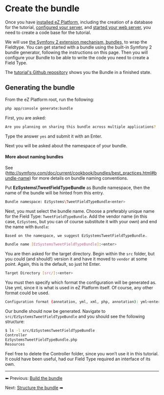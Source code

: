 # Create the bundle

Once you have [installed eZ Platform](https://doc.ez.no/x/opPfAQ), including the creation of a database for the tutorial, [configured your server](https://doc.ez.no/pages/viewpage.action?pageId=31429536), and [started your web server](https://doc.ez.no/display/DEVELOPER/Web+Server), you need to create a code base for the tutorial.

We will use [the Symfony 2 extension mechanism, bundles,](http://symfony.com/doc/current/cookbook/bundles/index.html) to wrap the Fieldtype. You can get started with a bundle using the built-in Symfony 2 bundle generator, following the instructions on this page.
Then you will configure your Bundle to be able to write the code you need to create a Field Type.

The [tutorial's Github repository](https://github.com/ezsystems/TweetFieldTypeBundle) shows you the Bundle in a finished state.

## Generating the bundle

From the eZ Platform root, run the following:

``` bash
php app/console generate:bundle
```

First, you are asked:

``` bash
Are you planning on sharing this bundle across multiple applications? [no]: yes <enter>
```

Type the answer `yes` and submit it with an Enter.

Next you will be asked about the namespace of your bundle.

#### More about naming bundles

See (http://symfony.com/doc/current/cookbook/bundles/best_practices.html#bundle-name) for more details on bundle naming conventions.

Put **EzSystems\\TweetFieldTypeBundle** as Bundle namespace, then the name of the bundle will be hinted from this entry.

``` bash
Bundle namespace: EzSystems\TweetFieldTypeBundle<enter>
```

Next, you must select the bundle name. Choose a preferably unique name for the Field Type: `TweetFieldTypeBundle`. Add the vendor name (in this case, `EzSystems`, but you can of course substitute it with your own) and end the name with `Bundle`:

``` bash
Based on the namespace, we suggest EzSystemsTweetFieldTypeBundle.

Bundle name [EzSystemsTweetFieldTypeBundle]:<enter>
```

You are then asked for the target directory. Begin within the `src` folder, but you could (and should!) version it and have it moved to `vendor` at some point. Again, this is the default, so just hit Enter.

``` bash
Target Directory [src/]:<enter>
```

You must then specify which format the configuration will be generated as. Use yml, since it is what is used in eZ Platform itself. Of course, any other format could be used.

``` bash
Configuration format (annotation, yml, xml, php, annotation): yml<enter>
```

Our bundle should now be generated. Navigate to `src/EzSystemsTweetFieldTypeBundle` and you should see the following structure:

``` bash
$ ls -l src/EzSystemsTweetFieldTypeBundle
Controller
EzSystemsTweetFieldTypeBundle.php
Resources
```

Feel free to delete the Controller folder, since you won’t use it in this tutorial. It could have been useful, had our Field Type required an interface of its own.

------------------------------------------------------------------------

⬅ Previous: [Build the bundle](Build-the-bundle)

Next: [Structure the bundle](Structure-the-bundle) ➡
